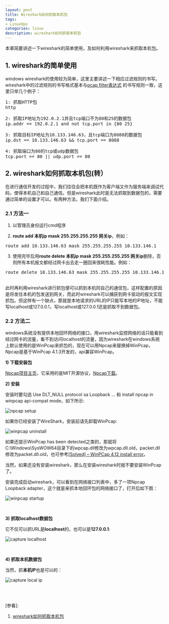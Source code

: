 ```yaml
---
layout: post
title: Wireshark如何抓取本机包
tags:
- LinuxOps
categories: linux
description: wireshark如何抓取本机包
---
```


本章简要讲述一下wireshark的简单使用，及如何利用wireshark来抓取本机包。


<!-- more -->


## 1. wireshark的简单使用

windows wireshark的使用较为简单，这里主要讲述一下相应过滤规则的书写。wireshark中的过滤规则的书写格式基本与[pcap filter表达式](http://www.tcpdump.org/manpages/pcap-filter.7.html) 的书写规则一致，这里只举几个例子：
<pre>
1: 抓取HTTP包
http

2: 抓取IP地址为192.0.2.1并且tcp端口不为80和25的数据包
ip.addr == 192.0.2.1 and not tcp.port in {80 25}

3: 抓取目标IP地址为10.133.146.63，且tcp端口为8088的数据包
ip.dst == 10.133.146.63 && tcp.port == 8088

4: 抓取端口为80的tcp或udp数据包
tcp.port == 80 || udp.port == 80
</pre>


## 2. wireshark如何抓取本机包(转）

在进行通信开发的过程中，我们往往会把本机既作为客户端又作为服务端来调试代码，使得本机自己和自己通信。但是wireshark此时是无法抓取到数据包的，需要通过简单的设置才可以。有两种方法，我们下面介绍。

### 2.1 方法一

1) 以管理员身份运行cmd程序

2) **route add 本机ip mask 255.255.255.255 网关ip**，例如：
<pre>
route add 10.133.146.63 mask 255.255.255.255 10.133.146.1
</pre>

3) 使用完毕后用**route delete 本机ip mask 255.255.255.255 网关ip**删除，否则所有本机报文都经过网卡出去走一圈回来很耗性能。例如：
<pre>
route delete 10.133.146.63 mask 255.255.255.255 10.133.146.1
</pre>

<br />
此时再利用wireshark进行抓包便可以抓到本机同自己的通信包，这样配置的原因是将发往本机的包发送到网关，而此时wireshark可以捕获到网卡驱动的报文实现抓包。但这样有一个缺点，那就是本地请求的URL的IP只能写本地的IP地址，不能写localhost或127.0.0.1，写localhost或127.0.0.1还是抓取不到数据包。

### 2.2 方法二
windows系统没有提供本地回环网络的接口，用wireshark监控网络的话只能看到经过网卡的流量，看不到访问localhost的流量，因为wireshark在windows系统上默认使用的是WinPcap来抓包的，现在可以用Npcap来替换掉WinPcap，Npcap是基于WinPcap 4.1.3开发的，api兼容WinPcap。

**1) 下载安装包**

[Npcap项目主页](https://nmap.org/npcap/guide/)，它采用的是MIT开源协议，[Npcap下载](https://nmap.org/npcap/#download)。

**2) 安装**

安装时要勾选 Use DLT_NULL protocol sa Loopback ... 和 install npcap in winpcap api-compat mode，如下所示:

![npcap setup](https://ivanzz1001.github.io/records/assets/img/linux/wireshark-npcap-setup.png)

如果你已经安装了WireShark，安装前请先卸载WinPcap:

![winpcap uninstall](https://ivanzz1001.github.io/records/assets/img/linux/wireshark_winpcap_uninstall.png)

如果还提示WinPcap has been detected之类的，那就将C:\Windows\SysWOW64目录下的wpcap.dll修改为wpcap.dll.old，packet.dll修改为packet.dll.old，也可参考[[Solved] – WinPCap 4.12 install error](https://nicolask.wordpress.com/2012/09/23/solved-winpcap-4-12-install-error/)。

当然，如果还没有安装wireshark，那么在安装wireshark时就不要安装WinPcap了。

安装完成启动wireshark，可以看到在网络接口列表中，多了一项Npcap Loopback adapter，这个就是来抓本地回环包的网络接口了，打开后如下图：

![winpcap startup](https://ivanzz1001.github.io/records/assets/img/linux/wireshark_npcap_startup.png)

<br />


**3) 抓取localhost数据包**

它不仅可以抓URL是**localhost**的，也可以是**127.0.0.1**:

![capture localhost](https://ivanzz1001.github.io/records/assets/img/linux/wireshark_localhost.png)

<br />



**4) 抓取本机数据包**

当然，抓**本机IP**也是可以的：

![capture local ip](https://ivanzz1001.github.io/records/assets/img/linux/wireshark_local_ip.png)








<br />
<br />

[参看]:

1. [wireshark如何抓取本机包](https://www.cnblogs.com/lvdongjie/p/6110183.html)



<br />
<br />
<br />





